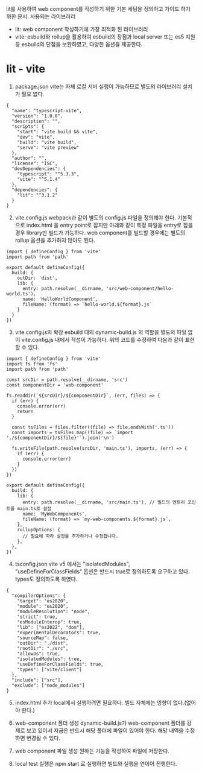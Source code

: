 lit를 사용하여 web component를 작성하기 위한 기본 세팅을 정의하고 가이드 하기 위한 문서.
사용되는 라이브러리
- lit: web component 작성하기에 가장 최적화 된 라이브러리
- vite: esbuild와 rollup을 활용하여 esbuild의 장점과 local server 또는 es5 지원 등 esbuild의 단점을 보완하였고, 다양한 옵션을 제공한다. 
 




# lit - vite
1. package.json
vite는 자체 로컬 서버 실행이 가능하므로 별도의 라이브러리 설치가 필요 없다.

```
{
  "name": "typescript-vite",
  "version": "1.0.0",
  "description": "",
  "scripts": {
    "start": "vite build && vite",
    "dev": "vite",
    "build": "vite build", 
    "serve": "vite preview" 
  },
  "author": "",
  "license": "ISC",
  "devDependencies": {
    "typescript": "^5.3.3",
    "vite": "^5.1.4"
  },
  "dependencies": {
    "lit": "^3.1.2"
  }
}

```

2. vite.config.js
webpack과 같이 별도의 config.js 파일을 정의해야 한다.
기본적으로 index.html 을 entry point로 잡지만 아래와 같이 특정 파일을 entry로 잡을 경우 library만 빌드가 가능하다.
web component를 빌드할 경우에는 별도의 rollup 옵션을 추가하지 않아도 된다.

```
import { defineConfig } from 'vite'
import path from 'path'

export default defineConfig({
  build: {
    outDir: 'dist',
    lib: {
      entry: path.resolve(__dirname, 'src/web-component/hello-world.ts'),
      name: 'HelloWorldComponent',
      fileName: (format) => `hello-world.${format}.js`
    }
  }
})
```

3. vite.config.js의 확장
esbuild 때의 dynamic-build.js 의 역할을 별도의 파일 없이 vite.config.js 내에서 작성이 가능하다.
위의 코드를 수정하여 다음과 같이 표현할 수 있다.
```
import { defineConfig } from 'vite'
import fs from 'fs'
import path from 'path'

const srcDir = path.resolve(__dirname, 'src')
const componentDir = 'web-component'

fs.readdir(`${srcDir}/${componentDir}`, (err, files) => {
  if (err) {
    console.error(err)
    return
  }

  const tsFiles = files.filter((file) => file.endsWith('.ts'))
  const imports = tsFiles.map((file) => `import './${componentDir}/${file}'`).join('\n')

  fs.writeFile(path.resolve(srcDir, 'main.ts'), imports, (err) => {
    if (err) {
      console.error(err)
    }
  })
})

export default defineConfig({
  build: {
    lib: {
      entry: path.resolve(__dirname, 'src/main.ts'), // 빌드의 엔트리 포인트를 main.ts로 설정
      name: 'MyWebComponents',
      fileName: (format) => `my-web-components.${format}.js`,
    },
    rollupOptions: {
      // 필요에 따라 설정을 추가하거나 수정합니다.
    },
  },
})

```

4. tsconfig.json
vite v5 에서는 "isolatedModules", "useDefineForClassFields" 옵션은 반드시 true로 정의하도록 요구하고 있다. types도 정의하도록 하였다.
```
{
  "compilerOptions": {
    "target": "es2020",
    "module": "es2020",
    "moduleResolution": "node",
    "strict": true,
    "esModuleInterop": true,
    "lib": ["es2022", "dom"],
    "experimentalDecorators": true,
    "sourceMap": false,
    "outDir": "./dist",
    "rootDir": "./src",
    "allowJs": true,
    "isolatedModules": true,
    "useDefineForClassFields": true,
    "types": ["vite/client"]
  },
  "include": ["src"],
  "exclude": ["node_modules"]
}
```


5. index.html 추가
local에서 실행하려면 필요하다. 빌드 자체에는 영향이 없다.(없어야 한다.)

6. web-component 폴더 생성
dynamic-build.js가 web-component 폴더를 강제로 보고 있어서 지금은 반드시 해당 폴더에 파일이 있어야 한다. 
해당 내역을 수정하면 변경될 수 있다.


7. web component 파일 생성
원하는 기능을 작성하여 파일에 저장한다.


8. local test
실행은 npm start 로 실행하면 빌드와 실행을 연이어 진행한다.